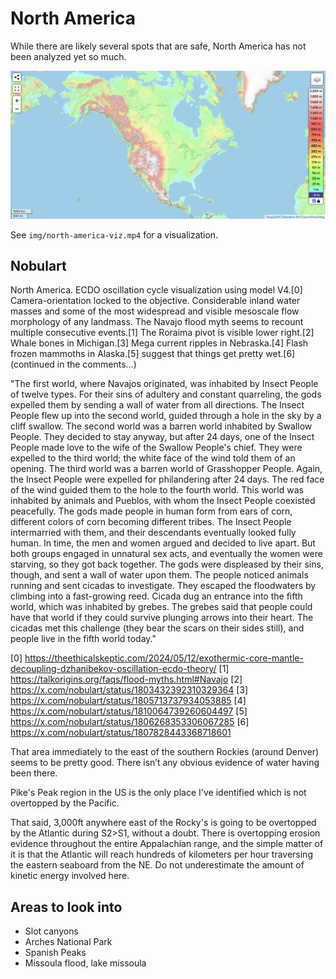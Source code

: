 # North America

While there are likely several spots that are safe, North America has not been analyzed yet so much.

![na](img/north-america-elevation.png "na")

See `img/north-america-viz.mp4` for a visualization.

## Nobulart

North America. ECDO oscillation cycle visualization using model V4.[0] Camera-orientation locked to the objective. Considerable inland water masses and some of the most widespread and visible mesoscale flow morphology of any landmass. The Navajo flood myth seems to recount multiple consecutive events.[1] The Roraima pivot is visible lower right.[2]  Whale bones in Michigan.[3] Mega current ripples in Nebraska.[4] Flash frozen mammoths in Alaska.[5] suggest that things get pretty wet.[6]
(continued in the comments...)

"The first world, where Navajos originated, was inhabited by Insect People of twelve types. For their sins of adultery and constant quarreling, the gods expelled them by sending a wall of water from all directions. The Insect People flew up into the second world, guided through a hole in the sky by a cliff swallow. The second world was a barren world inhabited by Swallow People. They decided to stay anyway, but after 24 days, one of the Insect People made love to the wife of the Swallow People's chief. They were expelled to the third world; the white face of the wind told them of an opening. The third world was a barren world of Grasshopper People. Again, the Insect People were expelled for philandering after 24 days. The red face of the wind guided them to the hole to the fourth world. This world was inhabited by animals and Pueblos, with whom the Insect People coexisted peacefully. The gods made people in human form from ears of corn, different colors of corn becoming different tribes. The Insect People intermarried with them, and their descendants eventually looked fully human. In time, the men and women argued and decided to live apart. But both groups engaged in unnatural sex acts, and eventually the women were starving, so they got back together. The gods were displeased by their sins, though, and sent a wall of water upon them. The people noticed animals running and sent cicadas to investigate. They escaped the floodwaters by climbing into a fast-growing reed. Cicada dug an entrance into the fifth world, which was inhabited by grebes. The grebes said that people could have that world if they could survive plunging arrows into their heart. The cicadas met this challenge (they bear the scars on their sides still), and people live in the fifth world today."

[0] https://theethicalskeptic.com/2024/05/12/exothermic-core-mantle-decoupling-dzhanibekov-oscillation-ecdo-theory/
[1] https://talkorigins.org/faqs/flood-myths.html#Navajo
[2] https://x.com/nobulart/status/1803432392310329364
[3] https://x.com/nobulart/status/1805713737934053885
[4] https://x.com/nobulart/status/1810064739260604497
[5] https://x.com/nobulart/status/1806268353306067285
[6] https://x.com/nobulart/status/1807828443368718601

That area immediately to the east of the southern Rockies (around Denver) seems to be pretty good. There isn’t any obvious evidence of water having been there.

Pike's Peak region in the US is the only place I've identified which is not overtopped by the Pacific.

That said, 3,000ft anywhere east of the Rocky's is going to be overtopped by the Atlantic during S2>S1, without a doubt. There is overtopping erosion evidence throughout the entire Appalachian range, and the simple matter of it is that the Atlantic will reach hundreds of kilometers per hour traversing the eastern seaboard from the NE. Do not underestimate the amount of kinetic energy involved here.

## Areas to look into

- Slot canyons
- Arches National Park
- Spanish Peaks
- Missoula flood, lake missoula